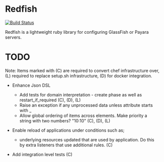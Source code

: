 # Redfish

[![Build Status](https://secure.travis-ci.org/realityforge/redfish.png?branch=master)](http://travis-ci.org/realityforge/redfish)

Redfish is a lightweight ruby library for configuring GlassFish or Payara servers.

# TODO

Note: Items marked with (C) are required to convert chef infrastructure over, (L) required to
replace setup.sh infrastructure, (D) for docker integration.

* Enhance Json DSL
    * Add tests for domain interpretation - create phase as well as restart_if_required (C), (D), (L)
    * Raise an exception if any unprocessed data unless attribute starts with \_
    * Allow global ordering of items across elements. Make priority a string with two numbers? "10:10" (C), (D), (L)

* Enable reload of applications under conditions such as;
  - underlying resources updated that are used by application. Do this by extra listeners that use additional rules. (C)

* Add integration level tests (C)
